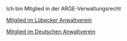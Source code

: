 Ich bin Mitglied in der ARGE-Verwaltungsrecht

[Mitglied im Lübecker Anwaltverein](http://www.luebecker-anwaltverein.de/)

[Mitglied im Deutschen Anwaltverein](http://www.anwaltverein.de/)
